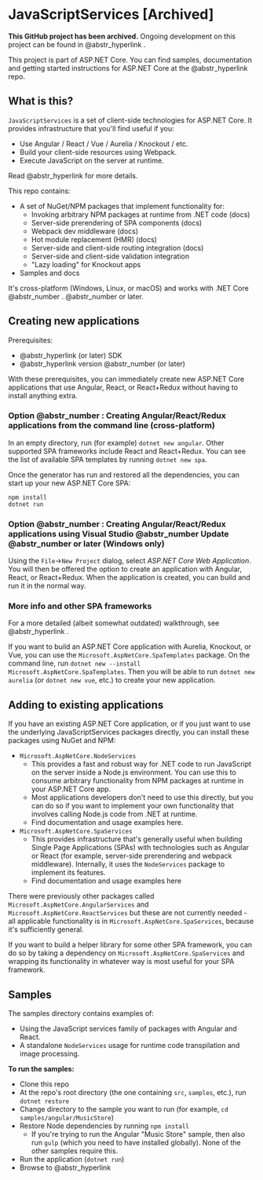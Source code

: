 # JavaScriptServices [Archived]

**This GitHub project has been archived.** Ongoing development on this project can be found in @abstr_hyperlink .

This project is part of ASP.NET Core. You can find samples, documentation and getting started instructions for ASP.NET Core at the @abstr_hyperlink repo.

## What is this?

`JavaScriptServices` is a set of client-side technologies for ASP.NET Core. It provides infrastructure that you'll find useful if you:

  * Use Angular / React / Vue / Aurelia / Knockout / etc.
  * Build your client-side resources using Webpack.
  * Execute JavaScript on the server at runtime.



Read @abstr_hyperlink for more details.

This repo contains:

  * A set of NuGet/NPM packages that implement functionality for: 
    * Invoking arbitrary NPM packages at runtime from .NET code (docs)
    * Server-side prerendering of SPA components (docs)
    * Webpack dev middleware (docs)
    * Hot module replacement (HMR) (docs)
    * Server-side and client-side routing integration (docs)
    * Server-side and client-side validation integration
    * "Lazy loading" for Knockout apps
  * Samples and docs



It's cross-platform (Windows, Linux, or macOS) and works with .NET Core @abstr_number . @abstr_number or later.

## Creating new applications

Prerequisites:

  * @abstr_hyperlink (or later) SDK
  * @abstr_hyperlink version @abstr_number (or later)



With these prerequisites, you can immediately create new ASP.NET Core applications that use Angular, React, or React+Redux without having to install anything extra.

### Option @abstr_number : Creating Angular/React/Redux applications from the command line (cross-platform)

In an empty directory, run (for example) `dotnet new angular`. Other supported SPA frameworks include React and React+Redux. You can see the list of available SPA templates by running `dotnet new spa`.

Once the generator has run and restored all the dependencies, you can start up your new ASP.NET Core SPA:
    
    
    npm install
    dotnet run
    

### Option @abstr_number : Creating Angular/React/Redux applications using Visual Studio @abstr_number Update @abstr_number or later (Windows only)

Using the `File`->`New Project` dialog, select _ASP.NET Core Web Application_. You will then be offered the option to create an application with Angular, React, or React+Redux. When the application is created, you can build and run it in the normal way.

### More info and other SPA frameworks

For a more detailed (albeit somewhat outdated) walkthrough, see @abstr_hyperlink .

If you want to build an ASP.NET Core application with Aurelia, Knockout, or Vue, you can use the `Microsoft.AspNetCore.SpaTemplates` package. On the command line, run `dotnet new --install Microsoft.AspNetCore.SpaTemplates`. Then you will be able to run `dotnet new aurelia` (or `dotnet new vue`, etc.) to create your new application.

## Adding to existing applications

If you have an existing ASP.NET Core application, or if you just want to use the underlying JavaScriptServices packages directly, you can install these packages using NuGet and NPM:

  * `Microsoft.AspNetCore.NodeServices`
    * This provides a fast and robust way for .NET code to run JavaScript on the server inside a Node.js environment. You can use this to consume arbitrary functionality from NPM packages at runtime in your ASP.NET Core app.
    * Most applications developers don't need to use this directly, but you can do so if you want to implement your own functionality that involves calling Node.js code from .NET at runtime.
    * Find documentation and usage examples here.
  * `Microsoft.AspNetCore.SpaServices`
    * This provides infrastructure that's generally useful when building Single Page Applications (SPAs) with technologies such as Angular or React (for example, server-side prerendering and webpack middleware). Internally, it uses the `NodeServices` package to implement its features.
    * Find documentation and usage examples here



There were previously other packages called `Microsoft.AspNetCore.AngularServices` and `Microsoft.AspNetCore.ReactServices` but these are not currently needed - all applicable functionality is in `Microsoft.AspNetCore.SpaServices`, because it's sufficiently general.

If you want to build a helper library for some other SPA framework, you can do so by taking a dependency on `Microsoft.AspNetCore.SpaServices` and wrapping its functionality in whatever way is most useful for your SPA framework.

## Samples

The samples directory contains examples of:

  * Using the JavaScript services family of packages with Angular and React.
  * A standalone `NodeServices` usage for runtime code transpilation and image processing.



**To run the samples:**

  * Clone this repo
  * At the repo's root directory (the one containing `src`, `samples`, etc.), run `dotnet restore`
  * Change directory to the sample you want to run (for example, `cd samples/angular/MusicStore`)
  * Restore Node dependencies by running `npm install`
    * If you're trying to run the Angular "Music Store" sample, then also run `gulp` (which you need to have installed globally). None of the other samples require this.
  * Run the application (`dotnet run`)
  * Browse to @abstr_hyperlink 


